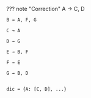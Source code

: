 ??? note "Correction"
    A → C, D

    B → A, F, G

    C → A

    D → G

    E → B, F

    F → E

    G → B, D
    

    dic = {A: [C, D], ...}
